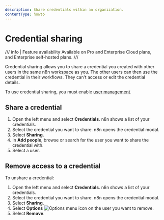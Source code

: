 ```yaml
---
description: Share credentials within an organization.
contentType: howto
---
```


# Credential sharing

/// info | Feature availability
Available on Pro and Enterprise Cloud plans, and Enterprise self-hosted plans.
///

Credential sharing allows you to share a credential you created with other users in the same n8n workspace as you. The other users can then use the credential in their workflows. They can't access or edit the credential details.

To use credential sharing, you must enable [user management](/user-management/).

## Share a credential

1. Open the left menu and select **Credentials**. n8n shows a list of your credentials.
2. Select the credential you want to share. n8n opens the credential modal.
3. Select **Sharing**.
4. In **Add people**, browse or search for the user you want to share the credential with.
5. Select a user.

## Remove access to a credential

To unshare a credential:

1. Open the left menu and select **Credentials**. n8n shows a list of your credentials.
2. Select the credential you want to share. n8n opens the credential modal.
3. Select **Sharing**.
4. Select **Options** <span class="inline-image">![Options menu icon](/_images/common-icons/three-dot-options-menu.png)</span> on the user you want to remove.
5. Select **Remove**.
